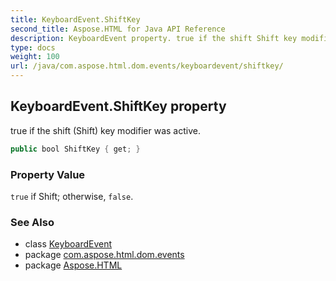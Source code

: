 ```yaml
---
title: KeyboardEvent.ShiftKey
second_title: Aspose.HTML for Java API Reference
description: KeyboardEvent property. true if the shift Shift key modifier was active
type: docs
weight: 100
url: /java/com.aspose.html.dom.events/keyboardevent/shiftkey/
---
```

## KeyboardEvent.ShiftKey property

true if the shift (Shift) key modifier was active.

```java
public bool ShiftKey { get; }
```

### Property Value

`true` if Shift; otherwise, `false`.

### See Also

* class [KeyboardEvent](../)
* package [com.aspose.html.dom.events](../../../com.aspose.html.dom.events/)
* package [Aspose.HTML](../../../)
